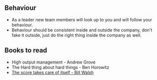 ## Behaviour

- As a leader new team members will look up to you and will follow your behaviour.
- Behaviour should be consistent inside and outside the company, don't fake it outside, just do the right thing inside the company as well.

## Books to read

- High output management - Andrew Grove
- The Hard thing about hard things - Ben Horowitz
- [The score takes care of itself - Bill Walsh](http://coachjacksonspages.com/The%20Score%20Takes%20Care.pdf)

